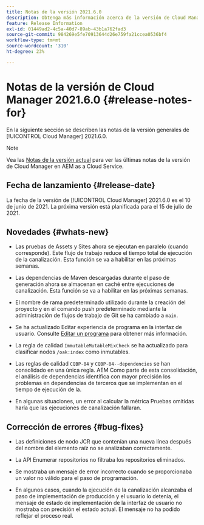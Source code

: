```yaml
---
title: Notas de la versión 2021.6.0
description: Obtenga más información acerca de la versión de Cloud Manager 2021.6.0.
feature: Release Information
exl-id: 01449ad2-4c5a-40d7-89ab-43b1a762fad3
source-git-commit: 984269e5fe70913644d26e759fa21ccea0536bf4
workflow-type: tm+mt
source-wordcount: '310'
ht-degree: 23%

---
```


# Notas de la versión de Cloud Manager 2021.6.0 {#release-notes-for}

En la siguiente sección se describen las notas de la versión generales de [!UICONTROL Cloud Manager] 2021.6.0.

>[!NOTE]
>Vea las [Notas de la versión actual](https://experienceleague.adobe.com/en/docs/experience-manager-cloud-service/content/release-notes/cloud-manager/current#getting-access) para ver las últimas notas de la versión de Cloud Manager en AEM as a Cloud Service.

## Fecha de lanzamiento {#release-date}

La fecha de la versión de [!UICONTROL Cloud Manager] 2021.6.0 es el 10 de junio de 2021.
La próxima versión está planificada para el 15 de julio de 2021.

## Novedades {#whats-new}

* Las pruebas de Assets y Sites ahora se ejecutan en paralelo (cuando corresponde). Este flujo de trabajo reduce el tiempo total de ejecución de la canalización. Esta función se va a habilitar en las próximas semanas.

* Las dependencias de Maven descargadas durante el paso de generación ahora se almacenan en caché entre ejecuciones de canalización. Esta función se va a habilitar en las próximas semanas.

* El nombre de rama predeterminado utilizado durante la creación del proyecto y en el comando push predeterminado mediante la administración de flujos de trabajo de Git se ha cambiado a `main`.

* Se ha actualizado Editar experiencia de programa en la interfaz de usuario. Consulte [Editar un programa](/help/getting-started/program-setup.md#editing-program) para obtener más información.

* La regla de calidad `ImmutableMutableMixCheck` se ha actualizado para clasificar nodos `/oak:index` como inmutables.

* Las reglas de calidad `CQBP-84` y `CQBP-84--dependencies` se han consolidado en una única regla. AEM Como parte de esta consolidación, el análisis de dependencias identifica con mayor precisión los problemas en dependencias de terceros que se implementan en el tiempo de ejecución de la.

* En algunas situaciones, un error al calcular la métrica Pruebas omitidas haría que las ejecuciones de canalización fallaran.

## Corrección de errores {#bug-fixes}

* Las definiciones de nodo JCR que contenían una nueva línea después del nombre del elemento raíz no se analizaban correctamente.

* La API Enumerar repositorios no filtraba los repositorios eliminados.

* Se mostraba un mensaje de error incorrecto cuando se proporcionaba un valor no válido para el paso de programación.

* En algunos casos, cuando la ejecución de la canalización alcanzaba el paso de implementación de producción y el usuario lo detenía, el mensaje de estado de implementación de la interfaz de usuario no mostraba con precisión el estado actual. El mensaje no ha podido reflejar el proceso real.
